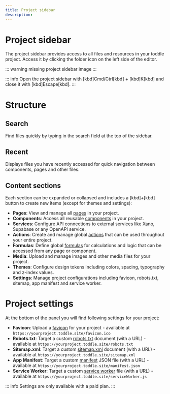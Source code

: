 ```yaml
---
title: Project sidebar
description:
---
```


# Project sidebar
The project sidebar provides access to all files and resources in your toddle project. Access it by clicking the folder icon on the left side of the editor.

::: warning
missing project sidebar image
:::

::: info
Open the project sidebar with [kbd]Cmd/Ctrl[kbd] + [kbd]K[kbd] and close it with [kbd]Escape[kbd].
:::

# Structure
## Search
Find files quickly by typing in the search field at the top of the sidebar.

## Recent
Displays files you have recently accessed for quick navigation between components, pages and other files.

## Content sections
Each section can be expanded or collapsed and includes a [kbd]+[kbd] button to create new items (except for themes and settings):
- **Pages**: View and manage all [pages](/building-blocks/pages) in your project.
- **Components**: Access all reusable [components](/building-blocks/components) in your project.
- **Services**: Configure API connections to external services like Xano, Supabase or any OpenAPI service.
- **Actions**: Create and manage global [actions](/actions/general) that can be used throughout your entire project.
- **Formulas**: Define global [formulas](/formulas/the-formula-editor) for calculations and logic that can be accessed from any page or component.
- **Media**: Upload and manage images and other media files for your project.
- **Themes**: Configure design tokens including colors, spacing, typography and z-index values.
- **Settings**: Manage project configurations including favicon, robots.txt, sitemap, app manifest and service worker.

# Project settings
At the bottom of the panel you will find following settings for your project:
- **Favicon**: Upload a [favicon](https://developer.mozilla.org/en-US/docs/Glossary/Favicon) for your project - available at `https://yourproject.toddle.site/favicon.ico`
- **Robots.txt**: Target a custom [robots.txt](https://developer.mozilla.org/en-US/docs/Glossary/Robots.txt) document (with a URL) - available at `https://yourproject.toddle.site/robots.txt`
- **Sitemap.xml**: Target a custom [sitemap.xml](https://en.wikipedia.org/wiki/Sitemaps) document (with a URL) - available at `https://yourproject.toddle.site/sitemap.xml`
- **App Manifest**: Target a custom [manifest](https://developer.mozilla.org/en-US/docs/Web/Progressive_web_apps/Manifest) JSON file (with a URL) - available at `https://yourproject.toddle.site/manifest.json`
- **Service Worker**: Target a custom [service worker](https://developer.mozilla.org/en-US/docs/Web/API/Service_Worker_API/Using_Service_Workers) file (with a URL) - available at `https://yourproject.toddle.site/serviceWorker.js`

::: info
Settings are only available with a paid plan.
:::